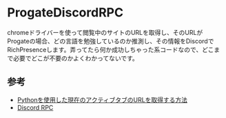 # ProgateDiscordRPC

chromeドライバーを使って閲覧中のサイトのURLを取得し、そのURLがProgateの場合、どの言語を勉強しているのか推測し、その情報をDiscordでRichPresenceします。弄ってたら何か成功しちゃった系コードなので、どこまで必要でどこが不要のかよくわかってないです。

## 参考

- [Pythonを使用した現在のアクティブタブのURLを取得する方法](https://teratail.com/questions/277418)
- [Discord RPC](https://github.com/niveshbirangal/discord-rpc)
